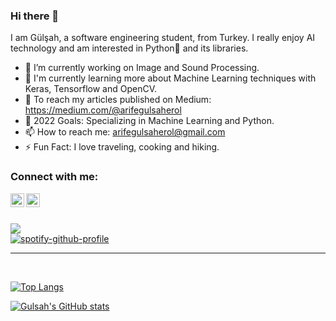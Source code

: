 ### Hi there 👋

I am Gülşah, a software engineering student, from Turkey. I really enjoy AI technology and am interested in Python🐍 and its libraries.

- 🔭 I’m currently working on Image and Sound Processing. 
- 🌱 I'm currently learning more about Machine Learning techniques with Keras, Tensorflow and OpenCV. 
- 📖 To reach my articles published on Medium: https://medium.com/@arifegulsaherol
- 🥅 2022 Goals: Specializing in Machine Learning and Python.
- 📫 How to reach me: arifegulsaherol@gmail.com 
- ⚡ Fun Fact: I love traveling, cooking and hiking.


### Connect with me:
[<img align="left" alt="arifegulsaherol | LinkedIn" width="22px" src="https://cdn.jsdelivr.net/npm/simple-icons@v3/icons/linkedin.svg" />][linkedin]
[<img align="left" alt="arifegulsaherol | Instagram" width="22px" src="https://cdn.jsdelivr.net/npm/simple-icons@v3/icons/instagram.svg" />][instagram]

<br />
<br />

![](https://komarev.com/ghpvc/?username=arifegulsah)
<br />
[![spotify-github-profile](https://spotify-github-profile.vercel.app/api/view?uid=arife.gulsah.44&cover_image=true&theme=novatorem&bar_color=da161f&bar_color_cover=true)](https://spotify-github-profile.vercel.app/api/view?uid=arife.gulsah.44&redirect=true)

---
<br />

[![Top Langs](https://github-readme-stats.vercel.app/api/top-langs/?username=arifegulsah&layout=compact)](https://github.com/anuraghazra/github-readme-stats)


[![Gulsah's GitHub stats](https://github-readme-stats.vercel.app/api?username=arifegulsah)](https://github.com/anuraghazra/github-readme-stats)



[linkedin]: https://www.linkedin.com/in/arife-g%C3%BCl%C5%9Fah-erol-969798220/
[instagram]: https://www.instagram.com/a.gulsaherol/

<!--
**arifegulsah/arifegulsah** is a ✨ _special_ ✨ repository because its `README.md` (this file) appears on your GitHub profile.

Here are some ideas to get you started:

- 🔭 I’m currently working on ...
- 🌱 I’m currently learning ...
- 👯 I’m looking to collaborate on ...
- 🤔 I’m looking for help with ...
- 💬 Ask me about ...
- 📫 How to reach me: ...
- 😄 Pronouns: ...
- ⚡ Fun fact: ...
-->
